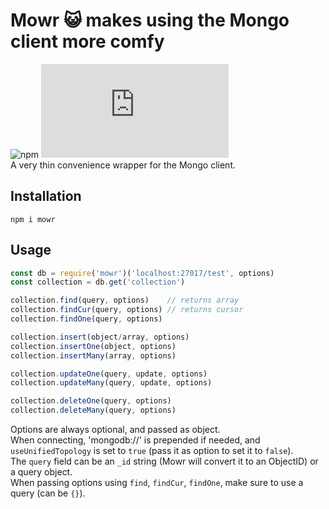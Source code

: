 # Mowr 😺 makes using the Mongo client more comfy
![npm](https://img.shields.io/npm/v/mowr) ![GitHub file size in bytes](https://img.shields.io/github/size/osban/mowr/index.js?color=limegreen)  
A very thin convenience wrapper for the Mongo client.

## Installation
```
npm i mowr
```

## Usage
```js
const db = require('mowr')('localhost:27017/test', options)
const collection = db.get('collection')

collection.find(query, options)    // returns array
collection.findCur(query, options) // returns cursor
collection.findOne(query, options)

collection.insert(object/array, options)
collection.insertOne(object, options)
collection.insertMany(array, options)

collection.updateOne(query, update, options)
collection.updateMany(query, update, options)

collection.deleteOne(query, options)
collection.deleteMany(query, options)
```
Options are always optional, and passed as object.  
When connecting, 'mongodb://' is prepended if needed, and `useUnifiedTopology` is set to `true` (pass it as option to set it to `false`).  
The `query` field can be an `_id` string (Mowr will convert it to an ObjectID) or a query object.  
When passing options using `find`, `findCur`, `findOne`, make sure to use a query (can be `{}`).